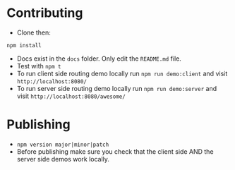 # Contributing 
* Clone then: 
```
npm install
```
* Docs exist in the `docs` folder. Only edit the `README.md` file.
* Test with `npm t`
* To run client side routing demo locally run `npm run demo:client` and visit `http://localhost:8080/`
* To run server side routing demo locally run `npm run demo:server` and visit `http://localhost:8080/awesome/`

# Publishing 
* `npm version major|minor|patch`
* Before publishing make sure you check that the client side AND the server side demos work locally.
